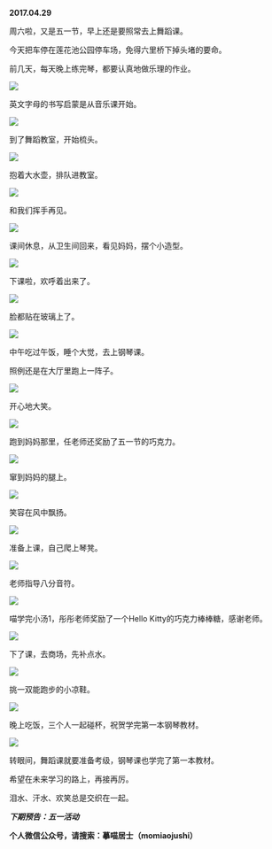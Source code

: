 
          
            
**2017.04.29**

周六啦，又是五一节，早上还是要照常去上舞蹈课。

今天把车停在莲花池公园停车场，免得六里桥下掉头堵的要命。

前几天，每天晚上练完琴，都要认真地做乐理的作业。




![](//upload-images.jianshu.io/upload_images/51001-ddb88178828a5dbd.jpg)




英文字母的书写启蒙是从音乐课开始。




![](//upload-images.jianshu.io/upload_images/51001-1444285cf46efefb.jpg)




到了舞蹈教室，开始梳头。




![](//upload-images.jianshu.io/upload_images/51001-ba25ffc8c54a4a5c.jpg)




抱着大水壶，排队进教室。




![](//upload-images.jianshu.io/upload_images/51001-1cb3d9975684d050.jpg)




和我们挥手再见。




![](//upload-images.jianshu.io/upload_images/51001-0b740571c6192604.jpg)




课间休息，从卫生间回来，看见妈妈，摆个小造型。




![](//upload-images.jianshu.io/upload_images/51001-13fd166858fea5e1.jpg)




下课啦，欢呼着出来了。




![](//upload-images.jianshu.io/upload_images/51001-505b48877109c34c.jpg)




脸都贴在玻璃上了。




![](//upload-images.jianshu.io/upload_images/51001-b81392a701ecd622.jpg)




中午吃过午饭，睡个大觉，去上钢琴课。

照例还是在大厅里跑上一阵子。




![](//upload-images.jianshu.io/upload_images/51001-6c01f6fee1122fa8.jpg)




开心地大笑。




![](//upload-images.jianshu.io/upload_images/51001-21d5117507f461bf.jpg)




跑到妈妈那里，任老师还奖励了五一节的巧克力。




![](//upload-images.jianshu.io/upload_images/51001-82d62c631b4d68b5.jpg)




窜到妈妈的腿上。




![](//upload-images.jianshu.io/upload_images/51001-0dfbd8e2fcc804ae.jpg)




笑容在风中飘扬。




![](//upload-images.jianshu.io/upload_images/51001-ae49cfc328e098cc.jpg)




准备上课，自己爬上琴凳。




![](//upload-images.jianshu.io/upload_images/51001-a798ff5df98b3968.jpg)




老师指导八分音符。




![](//upload-images.jianshu.io/upload_images/51001-f563861e5a4bee31.jpg)




喵学完小汤1，彤彤老师奖励了一个Hello Kitty的巧克力棒棒糖，感谢老师。




![](//upload-images.jianshu.io/upload_images/51001-03e9396e1bdd33fe.jpg)




下了课，去商场，先补点水。




![](//upload-images.jianshu.io/upload_images/51001-5a9a0d33f18ab77e.jpg)




挑一双能跑步的小凉鞋。




![](//upload-images.jianshu.io/upload_images/51001-3a688db2cc563efd.jpg)




晚上吃饭，三个人一起碰杯，祝贺学完第一本钢琴教材。




![](//upload-images.jianshu.io/upload_images/51001-83933589f033fb4b.jpg)




转眼间，舞蹈课就要准备考级，钢琴课也学完了第一本教材。

希望在未来学习的路上，再接再厉。

泪水、汗水、欢笑总是交织在一起。


***下期预告：五一活动***


**个人微信公众号，请搜索：摹喵居士（momiaojushi）**

          
        